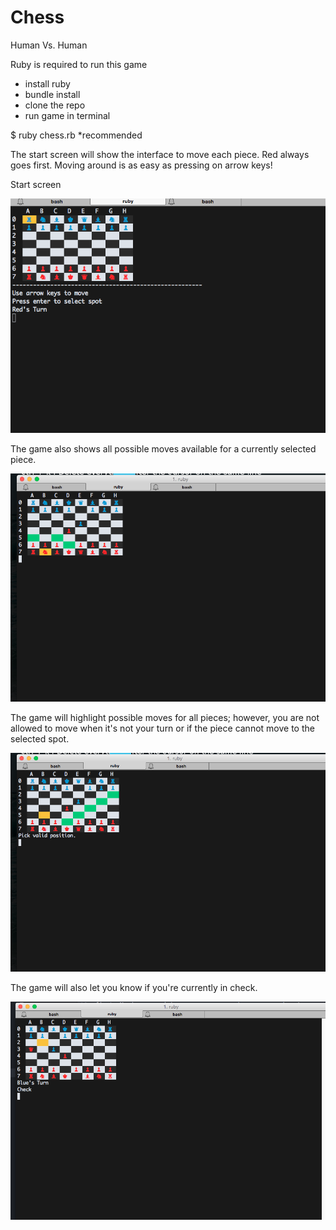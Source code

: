 # Chess
Human Vs. Human


Ruby is required to run this game

- install ruby
- bundle install
- clone the repo
- run game in terminal

$ ruby chess.rb \*recommended


The start screen will show the interface to move each piece. Red always goes
first. Moving around is as easy as pressing on arrow keys!

Start screen

![instructions]

The game also shows all possible moves available for a currently selected piece.

![highlights]

The game will highlight possible moves for all pieces; however, you are not
allowed to move when it's not your turn or if the piece cannot move to the
selected spot.

![valid]

The game will also let you know if you're currently in check.

![check]





[instructions]: ./pictures/instructions.png
[highlights]: ./pictures/highlights.png
[valid]: ./pictures/valid.png
[check]: ./pictures/check.png
